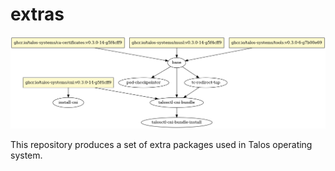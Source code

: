 # extras

![Dependency Diagram](/deps.png)

This repository produces a set of extra packages used in Talos operating system.

